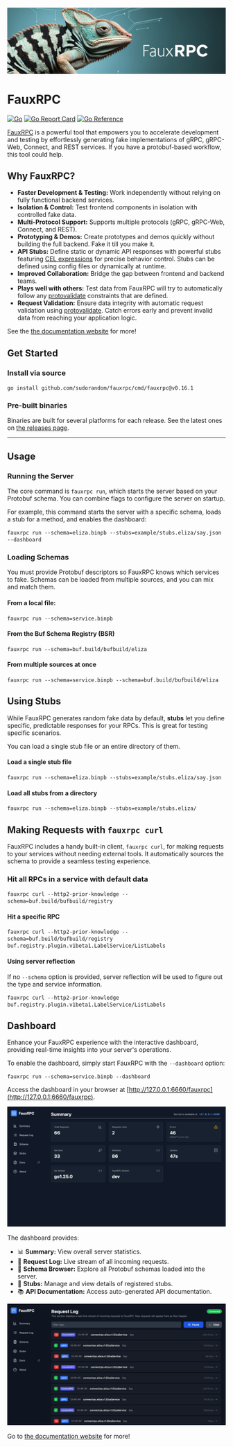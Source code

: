 ![](<assets/logo-wide.jpg>)

# FauxRPC
[![Go](https://github.com/sudorandom/fauxrpc/actions/workflows/go.yml/badge.svg)](https://github.com/sudorandom/fauxrpc/actions/workflows/go.yml) [![Go Report Card](https://goreportcard.com/badge/github.com/sudorandom/fauxrpc)](https://goreportcard.com/report/github.com/sudorandom/fauxrpc) [![Go Reference](https://pkg.go.dev/badge/github.com/sudorandom/fauxrpc.svg)](https://pkg.go.dev/github.com/sudorandom/fauxrpc)

[FauxRPC](https://fauxrpc.com) is a powerful tool that empowers you to accelerate development and testing by effortlessly generating fake implementations of gRPC, gRPC-Web, Connect, and REST services. If you have a protobuf-based workflow, this tool could help.

## Why FauxRPC?
* **Faster Development & Testing:** Work independently without relying on fully functional backend services.
* **Isolation & Control:** Test frontend components in isolation with controlled fake data.
* **Multi-Protocol Support:** Supports multiple protocols (gRPC, gRPC-Web, Connect, and REST).
* **Prototyping & Demos:** Create prototypes and demos quickly without building the full backend. Fake it till you make it.
* **API Stubs:** Define static or dynamic API responses with powerful stubs featuring [CEL expressions](https://cel.dev/) for precise behavior control. Stubs can be defined using config files or dynamically at runtime.
* **Improved Collaboration:** Bridge the gap between frontend and backend teams.
* **Plays well with others:** Test data from FauxRPC will try to automatically follow any [protovalidate](https://github.com/bufbuild/protovalidate) constraints that are defined.
* **Request Validation:** Ensure data integrity with automatic request validation using [protovalidate](https://github.com/bufbuild/protovalidate). Catch errors early and prevent invalid data from reaching your application logic.

See the [the documentation website](https://fauxrpc.com) for more!

## Get Started

### Install via source
```
go install github.com/sudorandom/fauxrpc/cmd/fauxrpc@v0.16.1
```

### Pre-built binaries
Binaries are built for several platforms for each release. See the latest ones on [the releases page](https://github.com/sudorandom/fauxrpc/releases/latest).

--------------

## Usage

### Running the Server

The core command is `fauxrpc run`, which starts the server based on your Protobuf schema. You can combine flags to configure the server on startup.

For example, this command starts the server with a specific schema, loads a stub for a method, and enables the dashboard:

```shell
fauxrpc run --schema=eliza.binpb --stubs=example/stubs.eliza/say.json --dashboard
```

### Loading Schemas

You must provide Protobuf descriptors so FauxRPC knows which services to fake. Schemas can be loaded from multiple sources, and you can mix and match them.

#### From a local file:

```shell
fauxrpc run --schema=service.binpb
```

#### From the Buf Schema Registry (BSR)

```shell
fauxrpc run --schema=buf.build/bufbuild/eliza
```

#### From multiple sources at once
```shell
fauxrpc run --schema=service.binpb --schema=buf.build/bufbuild/eliza
```

## Using Stubs

While FauxRPC generates random fake data by default, **stubs** let you define specific, predictable responses for your RPCs. This is great for testing specific scenarios.

You can load a single stub file or an entire directory of them.

#### Load a single stub file

```shell
fauxrpc run --schema=eliza.binpb --stubs=example/stubs.eliza/say.json
```

#### Load all stubs from a directory
```shell
fauxrpc run --schema=eliza.binpb --stubs=example/stubs.eliza/
```

## Making Requests with `fauxrpc curl`

FauxRPC includes a handy built-in client, `fauxrpc curl`, for making requests to your services without needing external tools. It automatically sources the schema to provide a seamless testing experience.

### Hit all RPCs in a service with default data

```shell
fauxrpc curl --http2-prior-knowledge --schema=buf.build/bufbuild/registry
```

#### Hit a specific RPC

```shell
fauxrpc curl --http2-prior-knowledge --schema=buf.build/bufbuild/registry buf.registry.plugin.v1beta1.LabelService/ListLabels
```

#### Using server reflection

If no `--schema` option is provided, server reflection will be used to figure out the type and service information.

```shell
fauxrpc curl --http2-prior-knowledge buf.registry.plugin.v1beta1.LabelService/ListLabels
```

## Dashboard
Enhance your FauxRPC experience with the interactive dashboard, providing real-time insights into your server's operations.

To enable the dashboard, simply start FauxRPC with the `--dashboard` option:

```
fauxrpc run --schema=service.binpb --dashboard
```

Access the dashboard in your browser at [http://127.0.0.1:6660/fauxrpc](http://127.0.0.1:6660/fauxrpc).

![](<assets/dashboard.png>)

The dashboard provides:
*   📊 **Summary:** View overall server statistics.
*   📜 **Request Log:** Live stream of all incoming requests.
*   📁 **Schema Browser:** Explore all Protobuf schemas loaded into the server.
*   🔌 **Stubs:** Manage and view details of registered stubs.
*   📚 **API Documentation:** Access auto-generated API documentation.

![](<assets/dashboard-event-log.gif>)

Go to [the documentation website](https://fauxrpc.com) for more!
